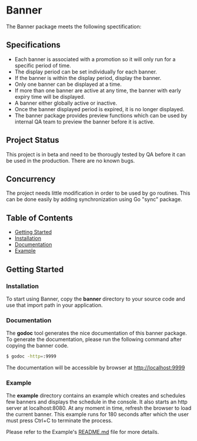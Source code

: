 Banner
======

The Banner package meets the following spectification:


## Specifications

* Each banner is associated with a promotion so it will only run for a specific period of time.
* The display period can be set individually for each banner.
* If the banner is within the display period, display the banner.
* Only one banner can be displayed at a time.
* If more than one banner are active at any time, the banner with early expiry time will be displayed.
* A banner either globally active or inactive.
* Once the banner displayed period is expired, it is no longer displayed.
* The banner package provides preview functions which can be used by internal QA team to preview the banner before it is active.


## Project Status
This project is in beta and need to be thorougly tested by QA before it can be used in the production.  There are no known bugs. 

## Concurrency
The project needs little modification in order to be used by go routines. This can be done easily by adding synchronization using Go "sync" package.


## Table of Contents

- [Getting Started](#getting-started)
 - [Installation](#installation)
 - [Documentation](#documentation)
 - [Example](#example)


## Getting Started

### Installation
To start using Banner, copy the **banner** directory to your source code and use that import path in your application.


### Documentation
The **godoc** tool generates the nice documentation of this banner package.  To generate the documentation, please run the following command after copying the banner code. 

```sh
$ godoc -http=:9999 
```

The documentation will be accessible by browser at [http://localhost:9999][http://localhost:9999]

[http://localhost:9999]: [http://localhost:9999]

### Example
The **example** directory contains an example which creates and schedules few banners and displays the schedule in the console.  It also starts an http server at localhost:8080. At any moment in time, refresh the browser to load the current banner.  This example runs for 180 seconds after which the user must press Ctrl+C to terminate the process.

Please refer to the Example's [README.md][example-readme] file for more details.

[example-readme]: [example/README.md]



